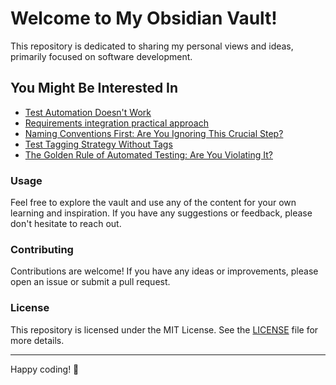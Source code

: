 # Welcome to My Obsidian Vault!

This repository is dedicated to sharing my personal views and ideas, primarily focused on software development.

## You Might Be Interested In

- [Test Automation Doesn't Work](Testing/test-automation-does-not-work.md)
- [Requirements integration practical approach](Testing/requirements-integration-practical-approach.md)
- [Naming Conventions First: Are You Ignoring This Crucial Step?](Testing/naming-convention-first.md)
- [Test Tagging Strategy Without Tags](Testing/tagging-strategy.md)
- [The Golden Rule of Automated Testing: Are You Violating It?](Testing/golden-rule-of-automated-testing.md)

### Usage

Feel free to explore the vault and use any of the content for your own learning and inspiration. If you have any suggestions or feedback, please don't hesitate to reach out.

### Contributing

Contributions are welcome! If you have any ideas or improvements, please open an issue or submit a pull request.

### License

This repository is licensed under the MIT License. See the [LICENSE](LICENSE) file for more details.

---

Happy coding! 🚀